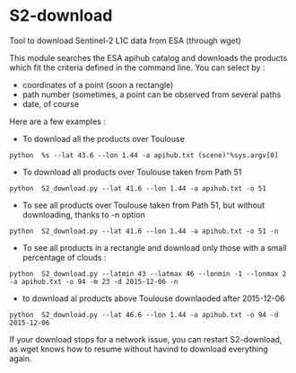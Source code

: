 # S2-download
Tool to download Sentinel-2 L1C data from ESA (through wget)

This module searches the ESA apihub catalog and downloads the products which fit the criteria defined in the command line.
You can select by :
- coordinates of a point (soon a rectangle)
- path number (sometimes, a point can be observed from several paths
- date, of course

Here are a few examples :
- To download all the products over Toulouse

`python  %s --lat 43.6 --lon 1.44 -a apihub.txt (scene)"%sys.argv[0]`

- To download all products over Toulouse taken from Path 51

`python  S2_download.py --lat 41.6 --lon 1.44 -a apihub.txt -o 51 `

- To see all products over Toulouse taken from Path 51, but without downloading, thanks to -n option

`python  S2_download.py --lat 41.6 --lon 1.44 -a apihub.txt -o 51 -n `

- To see all products in a rectangle and download only those with a small percentage of clouds :

`python  S2_download.py --latmin 43 --latmax 46 --lonmin -1 --lonmax 2 -a apihub.txt -o 94 -m 23 -d 2015-12-06 -n`

- to download al products above Toulouse downlaoded after 2015-12-06

`python  S2_download.py --lat 46.6 --lon 1.44 -a apihub.txt -o 94 -d 2015-12-06`



If your download stops for a network issue, you can restart S2-download, as wget knows how to resume without havind to download everything again.
